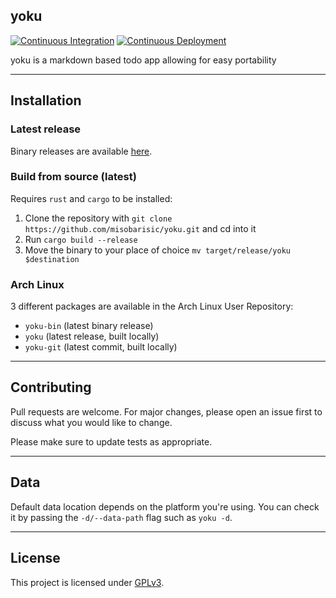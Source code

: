 ## yoku

[![Continuous Integration](https://github.com/misobarisic/yoku/actions/workflows/ci.yml/badge.svg)](https://github.com/misobarisic/yoku/actions/workflows/ci.yml)
[![Continuous Deployment](https://github.com/misobarisic/yoku/actions/workflows/cd.yml/badge.svg)](https://github.com/misobarisic/yoku/actions/workflows/cd.yml)

yoku is a markdown based todo app allowing for easy portability

---

## Installation

### Latest release

Binary releases are available [here](https://github.com/misobarisic/yoku/releases).

### Build from source (latest)

Requires `rust` and `cargo` to be installed:

1. Clone the repository with `git clone https://github.com/misobarisic/yoku.git` and cd into it
2. Run `cargo build --release`
3. Move the binary to your place of choice `mv target/release/yoku $destination`

### Arch Linux

3 different packages are available in the Arch Linux User Repository:
- `yoku-bin` (latest binary release)
- `yoku` (latest release, built locally)
- `yoku-git` (latest commit, built locally)

---

## Contributing
Pull requests are welcome. For major changes, please open an issue first to discuss what you would like to change.

Please make sure to update tests as appropriate.

---

## Data

Default data location depends on the platform you're using. You can check it by passing the `-d/--data-path` flag such as `yoku -d`.

---

## License
This project is licensed under [GPLv3](https://choosealicense.com/licenses/gpl-3.0/).
